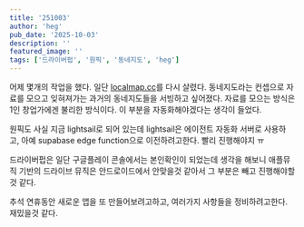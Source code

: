 ```yaml
---
title: '251003'
author: 'heg'
pub_date: '2025-10-03'
description: ''
featured_image: ''
tags: ['드라이버펍', '원픽', '동네지도', 'heg']
---
```


어제 몇개의 작업을 했다. 일단 [localmap.cc](https://localmap.cc)를 다시 살렸다. 동네지도라는 컨셉으로 자료를 모으고 잊혀져가는 과거의 동네지도들을 서빙하고 싶어졌다. 자료를 모으는 방식은 1인 창업가에겐 불리한 방식이다. 이 부분을 자동화해야겠다는 생각이 들었다. 

원픽도 사실 지금 lightsail로 되어 있는데 lightsail은 에이전트 자동화 서버로 사용하고, 아예 supabase edge function으로 이전하려고한다. 빨리 진행해야지 ㅠ

드라이버펍은 일단 구글플레이 콘솔에서는 본인확인이 되었는데 생각을 해보니 애플뮤직 기반의 드라이브 뮤직은 안드로이드에서 안맞을것 같아서 그 부분은 빼고 진행해야할 것 같다. 

추석 연휴동안 새로운 앱을 또 만들어보려고하고, 여러가지 사항들을 정비하려고한다. 재밌을것 같다. 